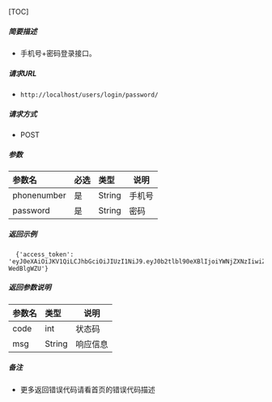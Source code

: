 

[TOC]
    
##### 简要描述

- 手机号+密码登录接口。

##### 请求URL
- ` http://localhost/users/login/password/ `
  
##### 请求方式
- POST 

##### 参数

| 参数名         |必选| 类型     | 说明 |
|:------------|:---|:-------|----|
| phonenumber |是  | String | 手机号 |
| password    |是  | String | 密码 |

##### 返回示例 

``` 
  {'access_token': 'eyJ0eXAiOiJKV1QiLCJhbGciOiJIUzI1NiJ9.eyJ0b2tlbl90eXBlIjoiYWNjZXNzIiwiZXhwIjoxNjk2NDA4MDg4LCJpYXQiOjE2OTYzMjE2ODgsImp0aSI6ImE0MzBjMDc1MDMyYzRmY2RiMjY1NDc3ZWM4YTcwYWM3IiwidXNlcl9pZCI6MzJ9.uv1caItLKyefqV_cfWHWfyEXh4kSndQEH-WedBlgWZU'}
```

##### 返回参数说明 

|参数名|类型|说明|
|:-----  |:-----|-----                           |
|code |int   |状态码  |
|msg |String   |响应信息  |

##### 备注 

- 更多返回错误代码请看首页的错误代码描述




